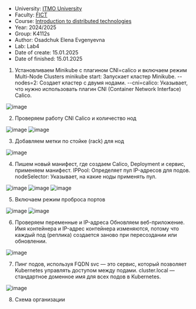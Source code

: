 - University: [ITMO University](https://itmo.ru/ru/)
- Faculty: [FICT](https://fict.itmo.ru)
- Course: [Introduction to distributed technologies](https://github.com/itmo-ict-faculty/introduction-to-distributed-technologies)
- Year: 2024/2025
- Group: K4112s
- Author: Osadchuk Elena Evgenyevna
- Lab: Lab4
- Date of create: 15.01.2025
- Date of finished: 15.01.2025

1. Установливаем Minikube с плагином CNI=calico и включаем режим Multi-Node Clusters
minikube start: Запускает кластер Minikube.
--nodes=2: Создает кластер с двумя нодами.
--cni=calico: Указывает, что нужно использовать плагин CNI (Container Network Interface) Calico. 

![image](https://github.com/user-attachments/assets/b0ccdb04-a3a5-431e-b0f2-ac03f6caa8e8)

2. Проверяем работу CNI Calico и количество нод
 
![image](https://github.com/user-attachments/assets/c27a9ca4-d729-4a9a-b052-8734073317d5)
![image](https://github.com/user-attachments/assets/e5fc7be3-e540-49e6-9e87-078db9360bb6)

3. Добавляем метки по стойке (rack) для нод

![image](https://github.com/user-attachments/assets/f78bfea5-b4f2-4040-8d88-3399108521c5)

4. Пишем новый манифест, где создаем Calico, Deployment и сервис, применяем манифест.
IPPool: Определяет пул IP-адресов для подов.
nodeSelector: Указывает, на какие ноды применять пул.
 
![image](https://github.com/user-attachments/assets/4df5495f-08fd-4082-9ccd-bec6f6015e1d)
![image](https://github.com/user-attachments/assets/b151a70e-a69b-4371-bcfb-482734a27abe)
![image](https://github.com/user-attachments/assets/e5973e88-89ff-47db-82a0-045e05a46515)

5. Включаем режим проброса портов

 ![image](https://github.com/user-attachments/assets/20e0f324-1475-452b-bbac-157d2fd244ea)
 ![image](https://github.com/user-attachments/assets/6bf68ea8-71cc-4333-865c-b35e2b2ba032)

6. Проверяем переменные и IP-адреса
Обновляем веб-приложение. Имя контейнера и IP-адрес контейнера изменяются, потому что каждый под (реплика) создается заново при пересоздании или обновлении.

 ![image](https://github.com/user-attachments/assets/28309877-06d0-46ca-98b8-702589d3fcf7)

7. Пинг подов, используя FQDN
svc — это сервис, который позволяет Kubernetes управлять доступом между подами.
cluster.local — стандартное доменное имя для всех подов в Kubernetes.

 ![image](https://github.com/user-attachments/assets/8e6cc669-2134-4f2e-8ac0-5b064d9eedc2)

8. Схема организации

   
